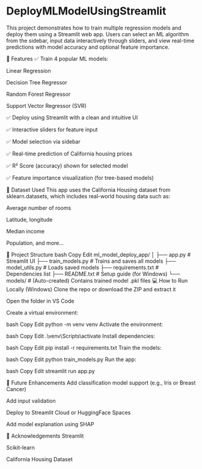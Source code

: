# DeployMLModelUsingStreamlit
This project demonstrates how to train multiple regression models and deploy them using a Streamlit web app. Users can select an ML algorithm from the sidebar, input data interactively through sliders, and view real-time predictions with model accuracy and optional feature importance.

🚀 Features
✅ Train 4 popular ML models:

Linear Regression

Decision Tree Regressor

Random Forest Regressor

Support Vector Regressor (SVR)

✅ Deploy using Streamlit with a clean and intuitive UI

✅ Interactive sliders for feature input

✅ Model selection via sidebar

✅ Real-time prediction of California housing prices

✅ R² Score (accuracy) shown for selected model

✅ Feature importance visualization (for tree-based models)

🧠 Dataset Used
This app uses the California Housing dataset from sklearn.datasets, which includes real-world housing data such as:

Average number of rooms

Latitude, longitude

Median income

Population, and more...

📂 Project Structure
bash
Copy
Edit
ml_model_deploy_app/
│
├── app.py                 # Streamlit UI
├── train_models.py        # Trains and saves all models
├── model_utils.py         # Loads saved models
├── requirements.txt       # Dependencies list
├── README.txt             # Setup guide (for Windows)
└── models/                # (Auto-created) Contains trained model .pkl files
💻 How to Run Locally (Windows)
Clone the repo or download the ZIP and extract it

Open the folder in VS Code

Create a virtual environment:

bash
Copy
Edit
python -m venv venv
Activate the environment:

bash
Copy
Edit
.\venv\Scripts\activate
Install dependencies:

bash
Copy
Edit
pip install -r requirements.txt
Train the models:

bash
Copy
Edit
python train_models.py
Run the app:

bash
Copy
Edit
streamlit run app.py


📌 Future Enhancements
Add classification model support (e.g., Iris or Breast Cancer)

Add input validation

Deploy to Streamlit Cloud or HuggingFace Spaces

Add model explanation using SHAP

🙌 Acknowledgements
Streamlit

Scikit-learn

California Housing Dataset
